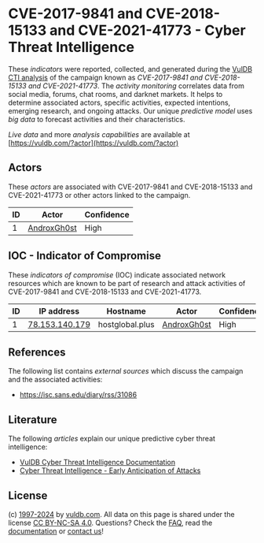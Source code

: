 # CVE-2017-9841 and CVE-2018-15133 and CVE-2021-41773 - Cyber Threat Intelligence

These _indicators_ were reported, collected, and generated during the [VulDB CTI analysis](https://vuldb.com/?kb.cti) of the campaign known as _CVE-2017-9841 and CVE-2018-15133 and CVE-2021-41773_. The _activity monitoring_ correlates data from social media, forums, chat rooms, and darknet markets. It helps to determine associated actors, specific activities, expected intentions, emerging research, and ongoing attacks. Our unique _predictive model_ uses _big data_ to forecast activities and their characteristics.

_Live data_ and more _analysis capabilities_ are available at [https://vuldb.com/?actor](https://vuldb.com/?actor)

## Actors

These _actors_ are associated with CVE-2017-9841 and CVE-2018-15133 and CVE-2021-41773 or other actors linked to the campaign.

ID | Actor | Confidence
-- | ----- | ----------
1 | [AndroxGh0st](https://vuldb.com/?actor.androxgh0st) | High

## IOC - Indicator of Compromise

These _indicators of compromise_ (IOC) indicate associated network resources which are known to be part of research and attack activities of CVE-2017-9841 and CVE-2018-15133 and CVE-2021-41773.

ID | IP address | Hostname | Actor | Confidence
-- | ---------- | -------- | ----- | ----------
1 | [78.153.140.179](https://vuldb.com/?ip.78.153.140.179) | hostglobal.plus | [AndroxGh0st](https://vuldb.com/?actor.androxgh0st) | High

## References

The following list contains _external sources_ which discuss the campaign and the associated activities:

* https://isc.sans.edu/diary/rss/31086

## Literature

The following _articles_ explain our unique predictive cyber threat intelligence:

* [VulDB Cyber Threat Intelligence Documentation](https://vuldb.com/?kb.cti)
* [Cyber Threat Intelligence - Early Anticipation of Attacks](https://www.scip.ch/en/?labs.20201022)

## License

(c) [1997-2024](https://vuldb.com/?kb.changelog) by [vuldb.com](https://vuldb.com/?kb.about). All data on this page is shared under the license [CC BY-NC-SA 4.0](https://creativecommons.org/licenses/by-nc-sa/4.0/). Questions? Check the [FAQ](https://vuldb.com/?kb.faq), read the [documentation](https://vuldb.com/?kb) or [contact us](https://vuldb.com/?contact)!
